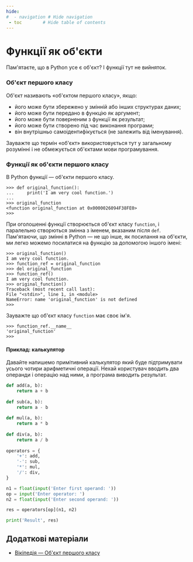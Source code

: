```yaml
---
hide:
#  - navigation # Hide navigation
 - toc        # Hide table of contents
---
```


# Функції як об'єкти

Пам'ятаєте, що в Python усе є об'єкт? 
І функції тут не вийняток.

### Об'єкт першого класу

Об'єкт називають «об'єктом першого класу», якщо: 

* його може бути збережено у змінній або інших структурах даних;
* його може бути передано в функцію як аргумент;
* його може бути поверненим з функції як результат;
* його може бути створено під час виконання програми;
* він внутрішньо самоідентифікується (не залежить від іменування).

Зауважте що термін «об'єкт» використовується тут у загальному розумінні 
і не обмежується об'єктами мови програмування. 




### Функції як об'єкти першого класу

В Python функції — об'єкти першого класу. 

	>>> def original_function():
	...     print('I am very cool function.')
	...
	>>> original_function
	<function original_function at 0x0000026094F38FE0>
	>>>

При оголошенні функції створюється об'єкт класу `function`, 
і паралельно створються змінна з іменем, 
вказаним після `def`. 
Пам'ятаючи, що змінні в Python — не що інше, як посилання на об'єкти, 
ми легко можемо посилатися на функцію за допомогою іншого імені: 

	>>> original_function()
	I am very cool function.
	>>> function_ref = original_function
	>>> del original_function
	>>> function_ref()
	I am very cool function.
	>>> original_function()
	Traceback (most recent call last):
	File "<stdin>", line 1, in <module>
	NameError: name 'original_function' is not defined
	>>>

Зауважте що об'єкт класу `function` має своє ім'я. 

	>>> function_ref.__name__
	'original_function'
	>>>

#### Приклад: калькулятор

Давайте напишемо примітивний калькулятор 
який буде підтримувати усього чотири арифметичні операції. 
Нехай користувач вводить два операнди і операцію над ними, 
а програма виводить результат. 

```python
def add(a, b):
	return a + b
	
def sub(a, b):
	return a - b
	
def mul(a, b):
	return a * b
	
def div(a, b):
	return a / b
	
operators = {
	'+': add,
	'-': sub,
	'*': mul,
	'/': div,
}

n1 = float(input('Enter first operand: '))
op = input('Enter operator: ')
n2 = float(input('Enter second operand: '))

res = operators[op](n1, n2)

print('Result', res)
```



## Додаткові матеріали

* [Вікіпедія — Об'єкт першого класу](https://uk.wikipedia.org/wiki/Об%27єкт_першого_класу)
